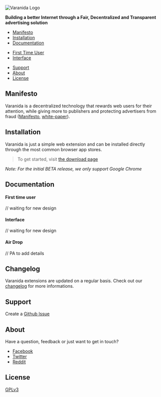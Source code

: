 ![Varanida Logo](https://www.varanida.com/wp-content/uploads/2018/02/Capture-d%E2%80%99e%CC%81cran-2018-02-21-a%CC%80-23.26.56.png "Varanida logo")

**Building a better Internet through a Fair, Decentralized and Transparent advertising solution**

* [Manifesto](#manifesto)
* [Installation](#installation)
* [Documentation](#documentation)
 - [First Time User](#first-time-user)
 - [Interface](#interface)
* [Support](#support)
* [About](#about)
* [License](#license)


## Manifesto

Varanida is a decentralized technology that rewards web users for their attention, while giving more to publishers and protecting advertisers from fraud ([Manifesto](https://www.varanida.com/manifesto/), [white-paper](https://www.varanida.com/wp-content/uploads/2018/04/varanida.pdf)).

## Installation 

Varanida is just a simple web extension and can be installed directly through the most common browser app stores.

>To get started, visit [the download page](http://www.varanida.com/download/)

*Note: For the initial BETA release, we only support Google Chrome*

## Documentation

#### First time user

// waiting for new design


#### Interface

// waiting for new design

#### Air Drop

// PA to add details


## Changelog
Varanida extensions are updated on a regular basis. Check out our [changelog](https://github.com/Varanida/varanida-extension/blob/master/CHANGELOG.md) for more informations.


## Support

Create a [Github Issue](https://github.com/Varanida/varanida-extension/issues)

## About

Have a question, feedback or just want to get in touch?

- [Facebook](https://fb.me/varanidaVAD)
- [Twitter](https://twitter.com/Varanida_VAD)
- [Reddit](https://www.reddit.com/r/Varanida/)


## License

[GPLv3](https://github.com/Varanida/varanida-extension/blob/master/LICENSE.txt)
